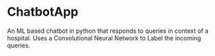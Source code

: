 # ChatbotApp
An ML based chatbot in python that responds to queries in context of a hospital. Uses a Convolutional Neural Network to Label the incoming queries.
